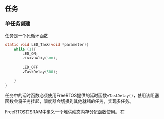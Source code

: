 ## 任务
### 单任务创建
任务是一个死循环函数
```c
static void LED_Task(void *parameter){  
    while (1){  
        LED_ON;  
        vTaskDelay(500);  
  
        LED_OFF  
        vTaskDelay(500);  
  
    }  
}
```
任务中的延时函数必须使用FreeRTOS提供的延时函数`vTaskDelay()`，使用该阻塞函数会将任务挂起，调度器会切换到其他就绪的任务，实现多任务。

FreeRTOS在SRAM中定义一个堆供动态内存分配函数使用。
在